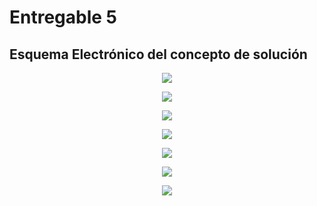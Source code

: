# Entregable 5

## Esquema Electrónico del concepto de solución

<p align="center">
<img src="https://github.com/user-attachments/assets/64ee7d14-4a9c-496d-8430-d08b48fc51d9"/>
</p>

<p align="center">
<img src="https://github.com/user-attachments/assets/a1592503-1fa8-423d-ba50-d6cfeb0f010c"/>
</p>

<p align="center">
<img src="https://github.com/user-attachments/assets/61eaae07-e301-471d-a90f-cf5770fba818"/>
</p>

<p align="center">
<img src="https://github.com/user-attachments/assets/d4aaa795-a01e-4ab6-9ceb-ccf328f9f974"/>
</p>

<p align="center">
<img src="https://github.com/user-attachments/assets/496f0a2c-5aae-445d-8304-d3592fe05744"/>
</p>

<p align="center">
<img src="https://github.com/user-attachments/assets/63500b62-9dd5-45d2-938e-e65b5fab76ea"/>
</p>
<p align="center">
<img src="https://github.com/user-attachments/assets/390ff4ca-71db-4895-bea7-713d00e5312e"/>
</p>


